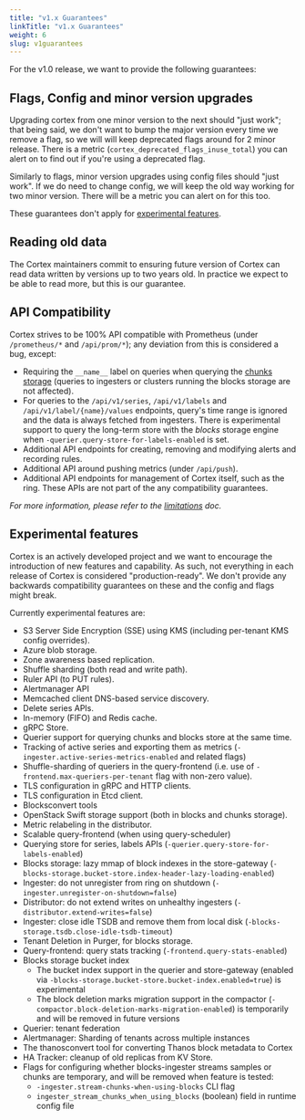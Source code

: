 ```yaml
---
title: "v1.x Guarantees"
linkTitle: "v1.x Guarantees"
weight: 6
slug: v1guarantees
---
```


For the v1.0 release, we want to provide the following guarantees:

## Flags, Config and minor version upgrades

Upgrading cortex from one minor version to the next should "just work"; that being said, we don't want to bump the major version every time we remove a flag, so we will will keep deprecated flags around for 2 minor release.  There is a metric (`cortex_deprecated_flags_inuse_total`) you can alert on to find out if you're using a deprecated  flag.

Similarly to flags, minor version upgrades using config files should "just work".  If we do need to change config, we will keep the old way working for two minor version.  There will be a metric you can alert on for this too.

These guarantees don't apply for [experimental features](#experimental-features).

## Reading old data

The Cortex maintainers commit to ensuring future version of Cortex can read data written by versions up to two years old. In practice we expect to be able to read more, but this is our guarantee.

## API Compatibility

Cortex strives to be 100% API compatible with Prometheus (under `/prometheus/*` and `/api/prom/*`); any deviation from this is considered a bug, except:

- Requiring the `__name__` label on queries when querying the [chunks storage](../chunks-storage/_index.md) (queries to ingesters or clusters running the blocks storage are not affected).
- For queries to the `/api/v1/series`, `/api/v1/labels` and `/api/v1/label/{name}/values` endpoints, query's time range is ignored and the data is always fetched from ingesters. There is experimental support to query the long-term store with the *blocks* storage engine when `-querier.query-store-for-labels-enabled` is set.
- Additional API endpoints for creating, removing and modifying alerts and recording rules.
- Additional API around pushing metrics (under `/api/push`).
- Additional API endpoints for management of Cortex itself, such as the ring.  These APIs are not part of the any compatibility guarantees.

_For more information, please refer to the [limitations](../guides/limitations.md) doc._

## Experimental features

Cortex is an actively developed project and we want to encourage the introduction of new features and capability.  As such, not everything in each release of Cortex is considered "production-ready". We don't provide any backwards compatibility guarantees on these and the config and flags might break.

Currently experimental features are:

- S3 Server Side Encryption (SSE) using KMS (including per-tenant KMS config overrides).
- Azure blob storage.
- Zone awareness based replication.
- Shuffle sharding (both read and write path).
- Ruler API (to PUT rules).
- Alertmanager API
- Memcached client DNS-based service discovery.
- Delete series APIs.
- In-memory (FIFO) and Redis cache.
- gRPC Store.
- Querier support for querying chunks and blocks store at the same time.
- Tracking of active series and exporting them as metrics (`-ingester.active-series-metrics-enabled` and related flags)
- Shuffle-sharding of queriers in the query-frontend (i.e. use of `-frontend.max-queriers-per-tenant` flag with non-zero value).
- TLS configuration in gRPC and HTTP clients.
- TLS configuration in Etcd client.
- Blocksconvert tools
- OpenStack Swift storage support (both in blocks and chunks storage).
- Metric relabeling in the distributor.
- Scalable query-frontend (when using query-scheduler)
- Querying store for series, labels APIs (`-querier.query-store-for-labels-enabled`)
- Blocks storage: lazy mmap of block indexes in the store-gateway (`-blocks-storage.bucket-store.index-header-lazy-loading-enabled`)
- Ingester: do not unregister from ring on shutdown (`-ingester.unregister-on-shutdown=false`)
- Distributor: do not extend writes on unhealthy ingesters (`-distributor.extend-writes=false`)
- Ingester: close idle TSDB and remove them from local disk (`-blocks-storage.tsdb.close-idle-tsdb-timeout`)
- Tenant Deletion in Purger, for blocks storage.
- Query-frontend: query stats tracking (`-frontend.query-stats-enabled`)
- Blocks storage bucket index
  - The bucket index support in the querier and store-gateway (enabled via `-blocks-storage.bucket-store.bucket-index.enabled=true`) is experimental
  - The block deletion marks migration support in the compactor (`-compactor.block-deletion-marks-migration-enabled`) is temporarily and will be removed in future versions
- Querier: tenant federation
- Alertmanager: Sharding of tenants across multiple instances
- The thanosconvert tool for converting Thanos block metadata to Cortex
- HA Tracker: cleanup of old replicas from KV Store.
- Flags for configuring whether blocks-ingester streams samples or chunks are temporary, and will be removed when feature is tested:
  - `-ingester.stream-chunks-when-using-blocks` CLI flag
  - `ingester_stream_chunks_when_using_blocks` (boolean) field in runtime config file
